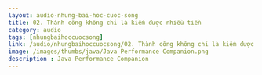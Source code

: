 ```yaml
---
layout: audio-nhung-bai-hoc-cuoc-song
title: 02. Thành công không chỉ là kiếm được nhiều tiền 
category: audio
tags: [nhungbaihoccuocsong]
link: /audio/nhungbaihoccuocsong/02. Thành công không chỉ là kiếm được nhiều tiền.mp3 
image: /images/thumbs/java/Java Performance Companion.png
description : Java Performance Companion 
---
```












